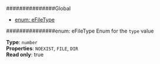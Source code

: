 ###############Global
* [enum: eFileType](#eFileType)

<a name="eFileType"></a>
###############enum: eFileType
Enum for the `type` value

**Type**: `number`  
**Properties**: `NOEXIST`, `FILE`, `DIR`  
**Read only**: true  
